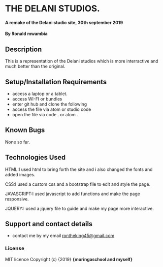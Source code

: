 # THE DELANI STUDIOS.
#### A remake of the Delani studio site, 30th september 2019
#### By **Ronald mwambia**
## Description
 This is a representation of the Delani studios which is more interractive and much better than the original. 
## Setup/Installation Requirements
* access a laptop or a tablet.
* access WI-FI or bundles 
* enter git hub and clone the following 
* access the file via atom or studio code
* open the file via code . or atom .
## Known Bugs
None so far.
## Technologies Used
HTML:I used html to bring forth the site and i also changed the fonts and added images.

CSS:I used a custom css and a bootstrap file to edit and style the page.

JAVASCRIPT:I used javascript to add functions and make the page responsive.

JQUERY:I used a jquery file to guide and make my page more interactive.

## Support and contact details
* contact me by my email rontheking45@gmail.com
### License
MIT licence
Copyright (c) {2019} **{moringaschool and myself}**
  